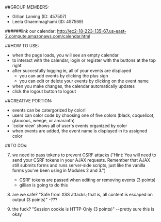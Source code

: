 ##GROUP MEMBERS:

* Gillian Laming (ID: 457507)
* Leela Ghaemmaghami (ID: 457569)

######link our calendar: http://ec2-18-223-135-67.us-east-2.compute.amazonaws.com/calendar.html

##HOW TO USE:
* when the page loads, you will see an empty calendar
* to interact with the calendar, login or register with the buttons at the top right
* after succesfully logging in, all of your events are displayed
    - you can add events by clicking the plus sign
    - you can edit or delete your events by clicking on the event name
* when you make changes, the calendar automatically updates
* click the logout button to logout

##CREATIVE PORTION:
* events can be catergorized by color!
* users can color code by choosing one of five colors (black, coquelicot, glaucous, wenge, or amaranth)
* 'color view' shows all of user's events organized by color
* when events are added, the event name is displayed in its assigned color

##TO DOs:

7. we need to pass tokens to prevent CSRF attacks ("Hint: You will need to send your CSRF tokens in your AJAX requests. Remember that AJAX still submits forms and runs server-side scripts, just like the vanilla forms you've been using in Modules 2 and 3.")
    - CSRF tokens are passed when editing or removing events (3 points)
    - gillian is going to do this

9. are we safe? "Safe from XSS attacks; that is, all content is escaped on output (3 points)" -???

11. the fuck? "Session cookie is HTTP-Only (3 points)" --pretty sure this is okay 